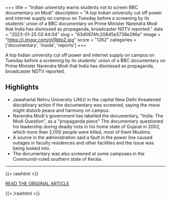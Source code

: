 +++
title = "Indian university warns students not to screen BBC documentary on Modi"
description = "A top Indian university cut off power and internet supply on campus on Tuesday before a screening by its students' union of a BBC documentary on Prime Minister Narendra Modi that India has dismissed as propaganda, broadcaster NDTV reported."
date = "2023-01-25 02:44:04"
slug = "63d0974fc20845e5738e286a"
image = "https://i.imgur.com/oVRdipZ.jpg"
score = "1262"
categories = ['documentary', 'inside', 'reports']
+++

A top Indian university cut off power and internet supply on campus on Tuesday before a screening by its students' union of a BBC documentary on Prime Minister Narendra Modi that India has dismissed as propaganda, broadcaster NDTV reported.

## Highlights

- Jawaharlal Nehru University (JNU) in the capital New Delhi threatened disciplinary action if the documentary was screened, saying the move might disturb peace and harmony on campus.
- Narendra Modi's government has labelled the documentary, "India: The Modi Question", as a "propaganda piece" The documentary questioned his leadership during deadly riots in his home state of Gujarat in 2002, which more than 2,000 people were killed, most of them Muslims.
- A source in the administration said a fault in the power line caused outages in faculty residences and other facilities and the issue was being looked into.
- The documentary was also screened at some campuses in the Communist-ruled southern state of Kerala.

---

{{< rawhtml >}}
  <p class="article-category">
    <a target="_blank" href="https://www.reuters.com/world/india/indian-university-warns-against-screening-bbc-documentary-modi-2023-01-24/">READ THE ORIGINAL ARTICLE</a>
  </p>
{{< /rawhtml >}}
